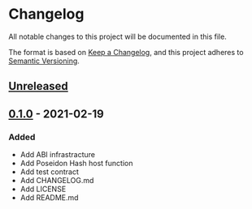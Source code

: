 # Changelog

All notable changes to this project will be documented in this file.

The format is based on [Keep a Changelog](https://keepachangelog.com/en/1.0.0/),
and this project adheres to [Semantic Versioning](https://semver.org/spec/v2.0.0.html).

## [Unreleased]

## [0.1.0] - 2021-02-19

### Added

- Add ABI infrastracture
- Add Poseidon Hash host function
- Add test contract
- Add CHANGELOG.md
- Add LICENSE
- Add README.md

[unreleased]: https://github.com/dusk-network/dusk-abi/compare/v0.1.0...HEAD
[0.1.0]: https://github.com/dusk-network/dusk-abi/releases/tag/v0.1.0
